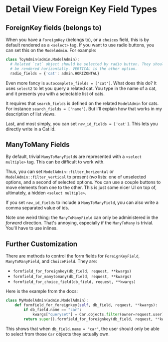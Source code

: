 # Detail View Foreign Key Field Types

## ForeignKey fields (belongs to)

When you have a `ForeignKey` (belongs to), or a `choices` field, this is
by default rendered as a `<select>` tag. If you want to use radio
buttons, you can set this on the `ModelAdmin`. For example:

```python
class ToyAdmin(admin.ModelAdmin):
  # Related `cat` object should be selected by radio button. They should
  # be rendered horizontally. VERTICAL is the other option.
  radio_fields = {'cat': admin.HORIZONTAL}
```

Even more fancy is `autocomplete_fields = ['cat']`. What does this do?
It uses `select2` to let you query a related cat. You type in the name
of a cat, and it presents you with a selectable list of cats.

It requires that `search_fields` is defined on the related `ModelAdmin`
for cats. For instance `search_fields = ['name']`. But I'll explain how
that works in my description of list views.

Last, and most simply, you can set `raw_id_fields = ['cat']`. This lets
you directly write in a Cat id.

## ManyToMany Fields

By default, trivial `ManyToManyField`s are represented with a `<select
multiple>` tag. This can be difficult to work with.

Thus, you can set `ModelAdmin::filter_horizontal` or
`ModelAdmin::filter_vertical` to present *two* lists: one of unselected
options, and a second of selected options. You can use a couple buttons
to move elements from one to the other. This is just some nicer UI on
top of, ultimately, a hidden `<select multiple>`.

If you set `raw_id_fields` to include a `ManyToManyField`, you can also
write a comma separated value of ids.

Note one weird thing: the `ManyToManyField` can only be administered in
the *forward* direction. That's annoying, especially if the `ManyToMany`
is trivial. You'll have to use inlines.

## Further Customization

There are methods to control the form fields for `ForeignKeyField`,
`ManyToManyField`, and `ChoiceField`. They are:

* `formfield_for_foreignkey(db_field, request, **kwargs)`
* `formfield_for_manytomany(db_field, request, **kwargs)`
* `formfield_for_choice_field(db_field, request, **kwargs)`

Here is the example from the docs:

```python
class MyModelAdmin(admin.ModelAdmin):
    def formfield_for_foreignkey(self, db_field, request, **kwargs):
        if db_field.name == "car":
            kwargs["queryset"] = Car.objects.filter(owner=request.user)
        return super().formfield_for_foreignkey(db_field, request, **kwargs)
```

This shows that when `db_field.name = "car"`, the user should only be
able to select from those `Car` objects they actually own.
